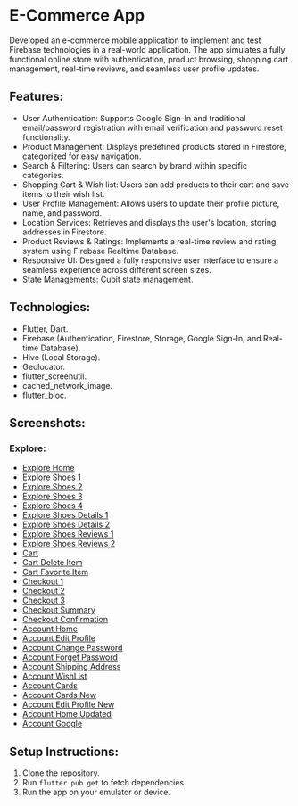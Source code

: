 # E-Commerce App

Developed an e-commerce mobile application to implement and test Firebase technologies in a real-world
application. The app simulates a fully functional online store with authentication, product browsing, shopping
cart management, real-time reviews, and seamless user profile updates.

## Features:
- User Authentication: Supports Google Sign-In and traditional email/password registration with email
  verification and password reset functionality. 
- Product Management: Displays predefined products stored in Firestore, categorized for easy
  navigation.
- Search & Filtering: Users can search by brand within specific categories.
- Shopping Cart & Wish list: Users can add products to their cart and save items to their wish list.
- User Profile Management: Allows users to update their profile picture, name, and password.
- Location Services: Retrieves and displays the user's location, storing addresses in Firestore.
- Product Reviews & Ratings: Implements a real-time review and rating system using Firebase Realtime Database.
- Responsive UI: Designed a fully responsive user interface to ensure a seamless experience across
  different screen sizes.
- State Managements: Cubit state management.

## Technologies:
- Flutter, Dart.
- Firebase (Authentication, Firestore, Storage, Google Sign-In, and Real-time Database).
- Hive (Local Storage).
- Geolocator.
- flutter_screenutil.
- cached_network_image.
- flutter_bloc.

## Screenshots:
### Explore:
- [Explore Home](firebase_project/screenshots/Explore/exploreHome1.jpg)        
- [Explore Shoes 1](firebase_project/screenshots/Explore/exploreShoes2.jpg)   
- [Explore Shoes 2](firebase_project/screenshots/Explore/exploreShoes3.jpg)
- [Explore Shoes 3](firebase_project/screenshots/Explore/exploreShoes4.jpg)
- [Explore Shoes 4](firebase_project/screenshots/Explore/exploreShoes5.jpg)
- [Explore Shoes Details 1](firebase_project/screenshots/Explore/exploreShoesDetails6.jpg)
- [Explore Shoes Details 2](firebase_project/screenshots/Explore/exploreShoesDetails7.jpg)
- [Explore Shoes Reviews 1](firebase_project/screenshots/Explore/exploreShoesReviews8.jpg)
- [Explore Shoes Reviews 2](firebase_project/screenshots/Explore/exploreShoesAddReviews9.jpg)
- [Cart](firebase_project/screenshots/Cart/cart1.jpg)
- [Cart Delete Item](firebase_project/screenshots/Cart/cartDeleteItem2.jpg)
- [Cart Favorite Item](firebase_project/screenshots/Cart/cartFavoriteItem3.jpg)
- [Checkout 1](firebase_project/screenshots/Checkout/checkout1.jpg)
- [Checkout 2](firebase_project/screenshots/Checkout/checkout2.jpg)
- [Checkout 3](firebase_project/screenshots/Checkout/checkout3.jpg)
- [Checkout Summary](firebase_project/screenshots/Checkout/checkout4.jpg)
- [Checkout Confirmation](firebase_project/screenshots/Checkout/checkout5.jpg)
- [Account Home](firebase_project/screenshots/Account/accountHome1.jpg)
- [Account Edit Profile](firebase_project/screenshots/Account/accountEditProfile2.jpg)
- [Account Change Password](firebase_project/screenshots/Account/accountChangePassword3.jpg)
- [Account Forget Password](firebase_project/screenshots/Account/accountForgetPassword4.jpg)
- [Account Shipping Address](firebase_project/screenshots/Account/accountShippingAddress5.jpg)
- [Account WishList](firebase_project/screenshots/Account/accountWishList6.jpg)
- [Account Cards](firebase_project/screenshots/Account/accountCardsView7.jpg)
- [Account Cards New](firebase_project/screenshots/Account/accountCardsNew8.jpg)
- [Account Edit Profile New](firebase_project/screenshots/Account/accountHome9.jpg)
- [Account Home Updated](firebase_project/screenshots/Account/accountHome10.jpg)
- [Account Google](firebase_project/screenshots/Account/accountGoogle11.jpg)





 
## Setup Instructions:
1. Clone the repository.
2. Run `flutter pub get` to fetch dependencies.
3. Run the app on your emulator or device.
